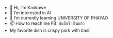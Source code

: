 - 👋 Hi, I’m Kankawe
- 👀 I’m interested in AI
- 🌱 I’m currently learning UNIVERSITY OF PHAYAO
- 📫 How to reach me FB: กันตืกวี ปรินแก้ว
- My favorite dish is crispy pork with basil
<!---
Kankawe/Kankawe is a ✨ special ✨ repository because its `README.md` (this file) appears on your GitHub profile.
You can click the Preview link to take a look at your changes.
--->

